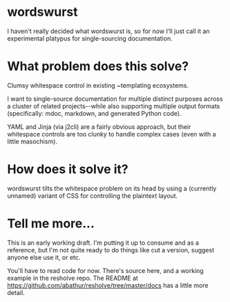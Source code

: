 # wordswurst
I haven't really decided what wordswurst is, so for now I'll just call it an experimental platypus for single-sourcing documentation.

# What problem does this solve?
Clumsy whitespace control in existing ~templating ecosystems.

I want to single-source documentation for multiple distinct purposes across a cluster of related projects--while also supporting multiple output formats (specifically: mdoc, markdown, and generated Python code).

YAML and Jinja (via j2cli) are a fairly obvious approach, but their whitespace controls are too clunky to handle complex cases (even with a little masochism).

# How does it solve it?
wordswurst tilts the whitespace problem on its head by using a (currently unnamed) variant of CSS for controlling the plaintext layout.

# Tell me more...

This is an early working draft. I'm putting it up to consume and as a reference, but I'm not quite ready to do things like cut a version, suggest anyone else use it, or etc.

You'll have to read code for now. There's source here, and a working example in the resholve repo. The README at https://github.com/abathur/resholve/tree/master/docs has a little more detail.
